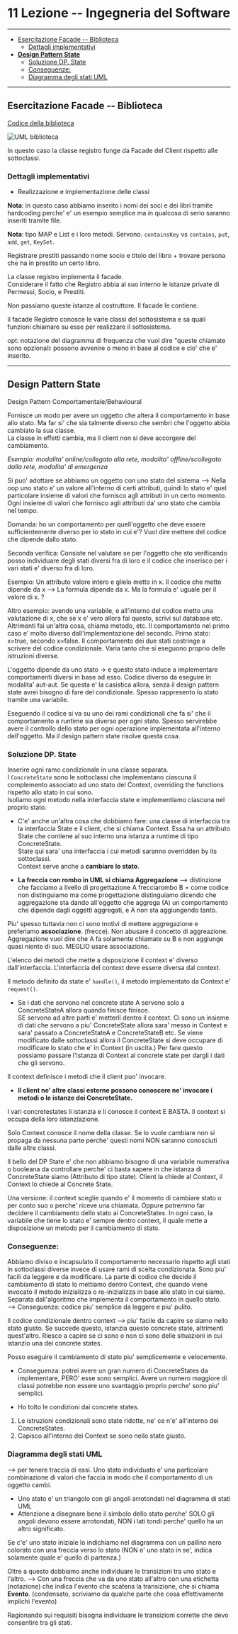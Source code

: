 # 11 Lezione -- Ingegneria del Software

---

<!-- TOC -->
- [Esercitazione Facade -- Biblioteca](#esercitazione-facade----biblioteca)
    - [Dettagli implementativi](#dettagli-implementativi)
- [**Design Pattern State**](#design-pattern-state)
    - [Soluzione DP. State](#soluzione-dp-state)
    - [Conseguenze:](#conseguenze)
    - [Diagramma degli stati UML](#diagramma-degli-stati-uml)
<!-- /TOC -->

---

## Esercitazione Facade -- Biblioteca 

[Codice della biblioteca](https://www.dmi.unict.it/tramonta/se/oop/appLibri.html)

![UML biblioteca](./media/libriUmlClassi.png)

In questo caso la classe registro funge da Facade del Client rispetto alle sottoclassi.  

### Dettagli implementativi 

* Realizzazione e implementazione delle classi 

**Nota**: in questo caso abbiamo inserito i nomi dei soci e dei libri tramite hardcoding perche' e' un esempio semplice ma in qualcosa di serio saranno inseriti tramite file.  

**Nota**: tipo MAP e List e i loro metodi. Servono. ```containsKey``` vs ```contains```, ```put```, ```add```, ```get```, ```KeySet```.  

Registrare prestiti passando nome socio e titolo del libro + trovare persona che ha in prestito un certo libro.  
  
La classe registro implementa il facade.  
Considerare il fatto che Registro abbia al suo interno le istanze private di Permessi, Socio, e Prestiti.  
  
Non passiamo queste istanze al costruttore. Il facade le contiene.  
  
il facade Registro conosce le varie classi del sottosistema e sa quali funzioni chiamare su esse per realizzare il sottosistema.  
  
opt: notazione del diagramma di frequenza che vuol dire "queste chiamate sono opzionali: possono avvenire o meno in base al codice e cio' che e' inserito.  
  
---

## **Design Pattern State** 

Design Pattern Comportamentale/Behavioural

Fornisce un modo per avere un oggetto che altera il comportamento in base allo stato. Ma far si' che sia talmente diverso che sembri che l'oggetto abbia cambiato la sua classe.  
La classe in effetti cambia, ma il client non si deve accorgere del cambiamento.  

*Esempio: modalita' online/collegato alla rete, modalita' offline/scollegato dalla rete, modalita' di emergenza*

Si puo' adottare se abbiamo un oggetto con uno stato del sistema --> Nella oop uno stato e' un valore all'interno di certi attributi, quindi lo stato e' quel particolare insieme di valori che fornisco agli attributi in un certo momento. Ogni insieme di valori che fornisco agli attributi da' uno stato che cambia nel tempo.  

Domanda: ho un comportamento per quell'oggetto che deve essere sufficientemente diverso per lo stato in cui e'? Vuol dire mettere del codice che dipende dallo stato.  
  
Seconda verifica: Consiste nel valutare se per l'oggetto che sto verificando posso individuare degli stati diversi fra di loro e il codice che inserisco per i vari stati e' diverso fra di loro.  
  
Esempio: Un attributo valore intero e glielo metto in x. Il codice che metto dipende da x --> La formula dipende da x. Ma la formula e' uguale per il valore di x.  ? 

Altro esempio: avendo una variabile, e all'interno del codice metto una valutazione di x, che se x e' vero allora fai questo, scrivi sul database etc. Altrimenti fai un'altra cosa, chiama metodo, etc. Il comportamento nel primo caso e' molto diverso dall'implementazione del secondo. Primo stato: x=true, secondo x=false. Il comportamento dei due stati costringe a scrivere del codice condizionale. Varia tanto che si eseguono proprio delle istruzioni diverse.  
  
L'oggetto dipende da uno stato -> e questo stato induce a implementare comportamenti diversi in base ad esso. Codice diverso da eseguire in modalita' aut-aut. Se questa e' la casistica allora, senza il design pattern state avrei bisogno di fare del condizionale. Spesso rappresento lo stato tramite una variabile.  
  
Eseguendo il codice si va su uno dei rami condizionali che fa si' che il comportamento a runtime sia diverso per ogni stato.  Spesso servirebbe avere il controllo dello stato per ogni operazione implementata all'interno dell'oggetto. Ma il design pattern state risolve questa cosa.  
  
### Soluzione DP. State  

Inserire ogni ramo condizionale in una classe separata.  
I ```ConcreteState``` sono le sottoclassi che implementano ciascuna il complemento associato ad uno stato del Context, overriding the functions rispetto allo stato in cui sono.  
Isoliamo ogni metodo nella interfaccia state e implementiamo ciascuna nel proprio stato.  
  
* C'e' anche un'altra cosa che dobbiamo fare: una classe di interfaccia tra la interfaccia State e il client, che si chiama Context. Essa ha un attributo State che contiene al suo interno una istanza a runtime di tipo ConcreteState.  
State qui sara' una interfaccia i cui metodi saranno overridden by its sottoclassi.  
Context serve anche a **cambiare lo stato**.  

* **La freccia con rombo in UML si chiama Aggregazione** --> distinzione che facciamo a livello di progettazione A frecciarombo B = come codice non distinguiamo ma come progettazione distinguiamo dicendo che aggregazione sta dando all'oggetto che aggrega (A) un comportamento che dipende dagli oggetti aggregati, e A non sta aggiungendo tanto.  
  
Piu' spesso tuttavia non ci sono motivi di mettere aggregazione e preferiamo **associazione**. (frecce). Non abusare il concetto di aggreazione. Aggregazione vuol dire che A fa solamente chiamate su B e non aggiunge quasi niente di suo. MEGLIO usare associazione.  

L'elenco dei metodi che mette a disposizione il context e' diverso dall'interfaccia. L'interfaccia del context deve essere diversa dal context.  

Il metodo definito da state e' ```handle()```, il metodo implementato da Context e' ```request()```.  
  
* Se i dati che servono nel concrete state A servono solo a ConcreteStateA allora quando finisce finisce.  
SE servono ad altre parti e' metterli dentro il context. Ci sono un insieme di dati che servono a piu' ConcreteState allora sara' messo in Context e sara' passato a ConcreteStateA e ConcreteStateB etc. Se viene modificato dalle sottoclassi allora il ConcreteState si deve occupare di modificare lo stato che e' in Context (in uscita.) Per fare questo possiamo passare l'istanza di Context al concrete state per dargli i dati che gli servono.  
  
Il context definisce i metodi che il client puo' invocare.  
  
* **Il client ne' altre classi esterne possono conoscere ne' invocare i metodi o le istanze dei ConcreteState.**

I vari concretestates li istanzia e li conosce il context E BASTA.  Il context si occupa della loro istanziazione.  
  
Solo Context conosce il nome della classe. Se lo vuole cambiare non si propaga da nessuna parte perche' questi nomi NON saranno conosciuti dalle altre classi.  

Il bello del DP State e' che non abbiamo bisogno di una variabile numerativa o booleana da controllare perche' ci basta sapere in che istanza di ConcreteState siamo (Attributo di tipo state). 
Client la chiede al Context, il Context lo chiede al Concrete State.  

Una versione: il context sceglie quando e' il momento di cambiare stato o per conto suo o perche' riceve una chiamata.  Oppure potremmo far decidere il cambiamento dello stato ai ConcreteStates. In ogni caso, la variabile che tiene lo stato e' sempre dentro context, il quale mette a disposizione un metodo per il cambiamento di stato.  
  
### Conseguenze: 

Abbiamo diviso e incapsulato il comportamento necessario rispetto agli stati in sottoclassi diverse invece di usare rami di scelta condizionata. Sono piu' facili da leggere e da modificare. La parte di codice che decide il cambiamento di stato lo mettiamo dentro Context, che quando viene invocato il metodo inizializza o re-inizializza in base allo stato in cui siamo. Separata dall'algoritmo che implementa il comportamento in quello stato.  
--> Conseguenza: codice piu' semplice da leggere e piu' pulito.  
  
Il codice condizionale dentro context --> piu' facile da capire se siamo nello stato giusto. Se succede questo, istanzia questo concrete state, altrimenti quest'altro. Riesco a capire se ci sono o non ci sono delle situazioni in cui istanzio una dei concrete states.  
  
Posso eseguire il cambiamento di stato piu' semplicemente e velocemente.  

* Conseguenza: potrei avere un gran numero di ConcreteStates da implementare, PERO' esse sono semplici. Avere un numero maggiore di classi potrebbe non essere uno svantaggio proprio perche' sono piu' semplici.  

* Ho tolto le condizioni dai concrete states.  
1. Le istruzioni condizionali sono state ridotte, ne' ce n'e' all'interno dei ConcreteStates. 
2. Capisco all'interno dei Context se sono nello state giusto.  
  
### Diagramma degli stati UML

--> per tenere traccia di essi.  Uno stato individuato e' una particolare combinazione di valori che faccia in modo che il comportamento di un oggetto cambi.  
* Uno stato e' un triangolo con gli angoli arrotondati nel diagramma di stati UML 
* Attenzione a disegnare bene il simbolo dello stato perche' SOLO gli angoli devono essere arrotondati, NON i lati tondi perche' quello ha un altro significato.  

Se c'e' uno stato iniziale lo indichiamo nel diagramma con un pallino nero colorato con una freccia verso lo stato (NON e' uno stato in se', indica solamente quale e' quello di partenza.)  
  
Oltre a questo dobbiamo anche individuare le transizioni tra uno stato e l'altro.  --> Con una freccia che va da uno stato all'altro con una etichetta (notazione) che indica l'evento che scatena la transizione, che si chiama **Evento**. (condensato, scriviamo da qualche parte che cosa effettivamente implichi l'evento)  
  
Ragionando sui requisiti bisogna individuare le transizioni corrette che devo consentire tra gli stati.  
  

  
